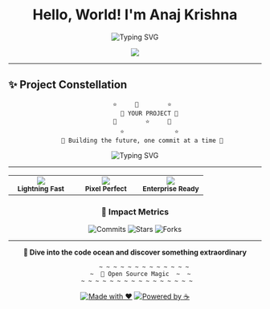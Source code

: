 # <div align="center"> Hello, World! I'm Anaj Krishna</div>

<div align="center">
  
  ![Typing SVG](https://readme-typing-svg.herokuapp.com?font=Fira+Code&weight=600&size=22&pause=1000&color=38BDAE&center=true&vCenter=true&random=false&width=500&lines=Full+Stack+Developer;Machine+Learning+Enthusiast;Problem+Solver;Perpetual+Learner)
  
</div>


<p align="center">
  <img src="https://skillicons.dev/icons?i=python,react,js,html,css,nodejs,express,mongodb,postgres,git,github,docker,figma" />
</p>

---
## ✨ Project Constellation

<div align="center">

```
    ⭐     🌟        ⭐
        🚀 YOUR PROJECT 🚀
    🌟        ⭐     🌟
        ⭐              ⭐
    🌌 Building the future, one commit at a time 🌌
```

<img src="https://readme-typing-svg.herokuapp.com?font=Fira+Code&weight=600&size=28&duration=3000&pause=1000&color=6366F1&center=true&vCenter=true&multiline=true&width=600&height=100&lines=Welcome+to+the+%F0%9F%9A%80+Launch+Pad;Where+Code+Meets+Creativity" alt="Typing SVG" />

</div>

---

<table align="center">
<tr>
<td align="center" width="33%">
<img src="https://img.shields.io/badge/⚡_Performance-Optimized-brightgreen?style=for-the-badge&logo=lightning" />
<br><sub><b>Lightning Fast</b></sub>
</td>
<td align="center" width="33%">
<img src="https://img.shields.io/badge/🎨_Design-Beautiful-ff69b4?style=for-the-badge&logo=adobe" />
<br><sub><b>Pixel Perfect</b></sub>
</td>
<td align="center" width="33%">
<img src="https://img.shields.io/badge/🔧_Code-Clean-blue?style=for-the-badge&logo=code" />
<br><sub><b>Enterprise Ready</b></sub>
</td>
</tr>
</table>

<div align="center">

### 🎯 **Impact Metrics**

![Commits](https://img.shields.io/github/commit-activity/m/yourusername/yourproject?style=flat-square&logo=git&logoColor=white&label=🔥%20Commits&color=orange)
![Stars](https://img.shields.io/github/stars/yourusername/yourproject?style=flat-square&logo=github&logoColor=white&label=⭐%20Stars&color=yellow)
![Forks](https://img.shields.io/github/forks/yourusername/yourproject?style=flat-square&logo=git&logoColor=white&label=🍴%20Forks&color=green)

</div>

---

<div align="center">

**🌊 Dive into the code ocean and discover something extraordinary**

```ascii
     ~ ~ ~ ~ ~ ~ ~ ~ ~ ~ ~ ~ ~
   ~  🐙 Open Source Magic  ~  ~
 ~ ~ ~ ~ ~ ~ ~ ~ ~ ~ ~ ~ ~ ~ ~ ~
```

[![Made with ❤️](https://img.shields.io/badge/Made%20with-❤️-red.svg)](https://github.com/yourusername)
[![Powered by ☕](https://img.shields.io/badge/Powered%20by-☕-brown.svg)](https://buymeacoffee.com/yourusername)

</div>
